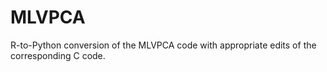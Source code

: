 # MLVPCA
R-to-Python conversion of the MLVPCA code with appropriate edits of the corresponding C code.
